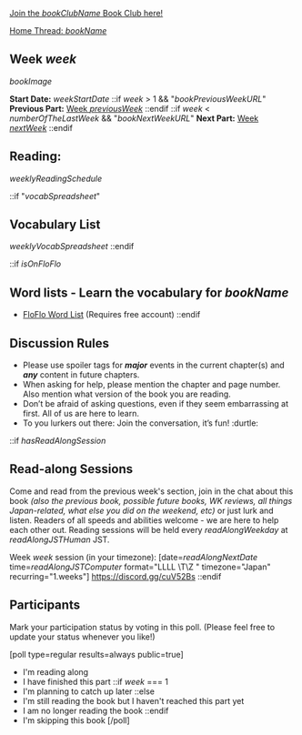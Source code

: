 <!-- 
::if $week$ < $numberOfTheLastWeek$
Week $week$: $bookName$
::else
Week $week$: $bookName$ [END]
::endif

^^^^^^^^^^^^^^^ Use this for the thread title!
-->

[Join the $bookClubName$ Book Club here!]($bookClubURL$) 

[Home Thread: $bookName$]($bookHomeThreadURL$)

## Week $week$
$bookImage$

**Start Date:** $weekStartDate$
::if $week$ > 1 && "$bookPreviousWeekURL$"
**Previous Part:** [Week $previousWeek$]($bookPreviousWeekURL$)
::endif
::if $week$ < $numberOfTheLastWeek$ && "$bookNextWeekURL$"
**Next Part:**  [Week $nextWeek$]($bookNextWeekURL$)
::endif

## Reading:

$weeklyReadingSchedule$

::if "$vocabSpreadsheet$"
## Vocabulary List

$weeklyVocabSpreadsheet$
::endif

::if $isOnFloFlo$
## Word lists - Learn the vocabulary for $bookName$
* [FloFlo Word List](https://floflo.moe/books/) (Requires free account)
::endif

## Discussion Rules

* Please use spoiler tags for  ***major***  events in the current chapter(s) and  ***any***  content in future chapters.
* When asking for help, please mention the chapter and page number. Also mention what version of the book you are reading.
* Don’t be afraid of asking questions, even if they seem embarrassing at first. All of us are here to learn.
* To you lurkers out there: Join the conversation, it’s fun! :durtle:

::if $hasReadAlongSession$
## Read-along Sessions

Come and read from the previous week's section, join in the chat about this book _(also the previous book, possible future books, WK reviews, all things Japan-related, what else you did on the weekend, etc)_ or just lurk and listen.  Readers of all speeds and abilities welcome - we are here to help each other out. Reading sessions will be held every $readAlongWeekday$ at $readAlongJSTHuman$ JST. 

Week $week$ session (in your timezone): [date=$readAlongNextDate$ time=$readAlongJSTComputer$ format="LLLL \T\Z " timezone="Japan" recurring="1.weeks"]
https://discord.gg/cuV52Bs 
::endif

## Participants

Mark your participation status by voting in this poll. 
(Please feel free to update your status whenever you like!)

[poll type=regular results=always public=true]
*  I'm reading along
*  I have finished this part
::if $week$ === 1
*  I'm planning to catch up later
::else
*  I'm still reading the book but I haven't reached this part yet
*  I am no longer reading the book
::endif
*  I'm skipping this book
[/poll]
